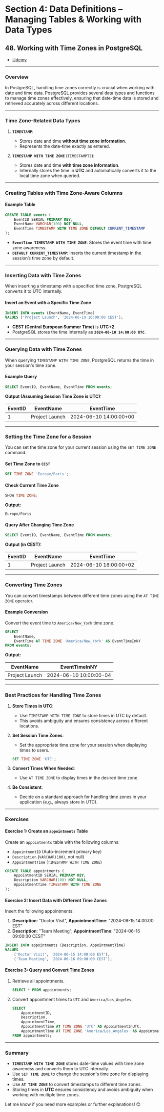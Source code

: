 # **Section 4: Data Definitions – Managing Tables & Working with Data Types**

## **48. Working with Time Zones in PostgreSQL**

- [Udemy](https://www.udemy.com/course/sql-the-complete-developers-guide-mysql-postgresql/learn/lecture/29071884#overview)

---

### **Overview**

In PostgreSQL, handling time zones correctly is crucial when working with date and time data. PostgreSQL provides several data types and functions to manage time zones effectively, ensuring that date-time data is stored and retrieved accurately across different locations.

---

### **Time Zone-Related Data Types**

1. **`TIMESTAMP`**:

   - Stores date and time **without time zone information**.
   - Represents the date-time exactly as entered.

2. **`TIMESTAMP WITH TIME ZONE`** (`TIMESTAMPTZ`):
   - Stores date and time **with time zone information**.
   - Internally stores the time in **UTC** and automatically converts it to the local time zone when queried.

---

### **Creating Tables with Time Zone-Aware Columns**

#### **Example Table**

```sql
CREATE TABLE events (
    EventID SERIAL PRIMARY KEY,
    EventName VARCHAR(100) NOT NULL,
    EventTime TIMESTAMP WITH TIME ZONE DEFAULT CURRENT_TIMESTAMP
);
```

- **`EventTime TIMESTAMP WITH TIME ZONE`**: Stores the event time with time zone awareness.
- **`DEFAULT CURRENT_TIMESTAMP`**: Inserts the current timestamp in the session’s time zone by default.

---

### **Inserting Data with Time Zones**

When inserting a timestamp with a specified time zone, PostgreSQL converts it to UTC internally.

#### **Insert an Event with a Specific Time Zone**

```sql
INSERT INTO events (EventName, EventTime)
VALUES ('Project Launch', '2024-06-10 16:00:00 CEST');
```

- **CEST (Central European Summer Time)** is **UTC+2**.
- PostgreSQL stores the time internally as **`2024-06-10 14:00:00 UTC`**.

---

### **Querying Data with Time Zones**

When querying `TIMESTAMP WITH TIME ZONE`, PostgreSQL returns the time in your session's time zone.

#### **Example Query**

```sql
SELECT EventID, EventName, EventTime FROM events;
```

**Output (Assuming Session Time Zone is UTC):**

| EventID | EventName      | EventTime              |
| ------- | -------------- | ---------------------- |
| 1       | Project Launch | 2024-06-10 14:00:00+00 |

---

### **Setting the Time Zone for a Session**

You can set the time zone for your current session using the `SET TIME ZONE` command.

#### **Set Time Zone to `CEST`**

```sql
SET TIME ZONE 'Europe/Paris';
```

#### **Check Current Time Zone**

```sql
SHOW TIME ZONE;
```

**Output:**

```
Europe/Paris
```

#### **Query After Changing Time Zone**

```sql
SELECT EventID, EventName, EventTime FROM events;
```

**Output (in CEST):**

| EventID | EventName      | EventTime              |
| ------- | -------------- | ---------------------- |
| 1       | Project Launch | 2024-06-10 16:00:00+02 |

---

### **Converting Time Zones**

You can convert timestamps between different time zones using the `AT TIME ZONE` operator.

#### **Example Conversion**

Convert the event time to `America/New_York` time zone.

```sql
SELECT
    EventName,
    EventTime AT TIME ZONE 'America/New_York' AS EventTimeInNY
FROM events;
```

**Output:**

| EventName      | EventTimeInNY          |
| -------------- | ---------------------- |
| Project Launch | 2024-06-10 10:00:00-04 |

---

### **Best Practices for Handling Time Zones**

1. **Store Times in UTC**:

   - Use `TIMESTAMP WITH TIME ZONE` to store times in UTC by default.
   - This avoids ambiguity and ensures consistency across different locations.

2. **Set Session Time Zones**:

   - Set the appropriate time zone for your session when displaying times to users.

   ```sql
   SET TIME ZONE 'UTC';
   ```

3. **Convert Times When Needed**:

   - Use `AT TIME ZONE` to display times in the desired time zone.

4. **Be Consistent**:
   - Decide on a standard approach for handling time zones in your application (e.g., always store in UTC).

---

### **Exercises**

#### **Exercise 1: Create an `appointments` Table**

Create an `appointments` table with the following columns:

- `AppointmentID` (Auto-increment primary key)
- `Description` (`VARCHAR(100)`, not null)
- `AppointmentTime` (`TIMESTAMP WITH TIME ZONE`)

```sql
CREATE TABLE appointments (
    AppointmentID SERIAL PRIMARY KEY,
    Description VARCHAR(100) NOT NULL,
    AppointmentTime TIMESTAMP WITH TIME ZONE
);
```

#### **Exercise 2: Insert Data with Different Time Zones**

Insert the following appointments:

1. **Description**: "Doctor Visit", **AppointmentTime**: "2024-06-15 14:00:00 EST"
2. **Description**: "Team Meeting", **AppointmentTime**: "2024-06-16 09:00:00 CEST"

```sql
INSERT INTO appointments (Description, AppointmentTime)
VALUES
    ('Doctor Visit', '2024-06-15 14:00:00 EST'),
    ('Team Meeting', '2024-06-16 09:00:00 CEST');
```

#### **Exercise 3: Query and Convert Time Zones**

1. Retrieve all appointments.

   ```sql
   SELECT * FROM appointments;
   ```

2. Convert appointment times to `UTC` and `America/Los_Angeles`.

   ```sql
   SELECT
       AppointmentID,
       Description,
       AppointmentTime,
       AppointmentTime AT TIME ZONE 'UTC' AS AppointmentInUTC,
       AppointmentTime AT TIME ZONE 'America/Los_Angeles' AS AppointmentInLA
   FROM appointments;
   ```

---

### **Summary**

- **`TIMESTAMP WITH TIME ZONE`** stores date-time values with time zone awareness and converts them to UTC internally.
- Use **`SET TIME ZONE`** to change the session's time zone for displaying times.
- Use **`AT TIME ZONE`** to convert timestamps to different time zones.
- Storing times in **UTC** ensures consistency and avoids ambiguity when working with multiple time zones.

Let me know if you need more examples or further explanations! 😊
